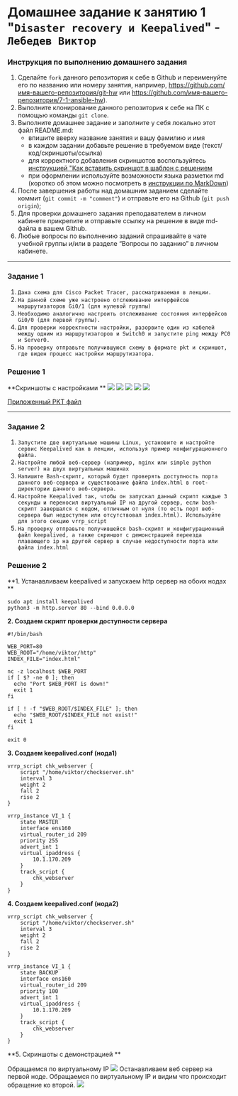 # Домашнее задание к занятию 1 "`Disaster recovery и Keepalived`" - `Лебедев Виктор`


### Инструкция по выполнению домашнего задания

   1. Сделайте `fork` данного репозитория к себе в Github и переименуйте его по названию или номеру занятия, например, https://github.com/имя-вашего-репозитория/git-hw или  https://github.com/имя-вашего-репозитория/7-1-ansible-hw).
   2. Выполните клонирование данного репозитория к себе на ПК с помощью команды `git clone`.
   3. Выполните домашнее задание и заполните у себя локально этот файл README.md:
      - впишите вверху название занятия и вашу фамилию и имя
      - в каждом задании добавьте решение в требуемом виде (текст/код/скриншоты/ссылка)
      - для корректного добавления скриншотов воспользуйтесь [инструкцией "Как вставить скриншот в шаблон с решением](https://github.com/netology-code/sys-pattern-homework/blob/main/screen-instruction.md)
      - при оформлении используйте возможности языка разметки md (коротко об этом можно посмотреть в [инструкции  по MarkDown](https://github.com/netology-code/sys-pattern-homework/blob/main/md-instruction.md))
   4. После завершения работы над домашним заданием сделайте коммит (`git commit -m "comment"`) и отправьте его на Github (`git push origin`);
   5. Для проверки домашнего задания преподавателем в личном кабинете прикрепите и отправьте ссылку на решение в виде md-файла в вашем Github.
   6. Любые вопросы по выполнению заданий спрашивайте в чате учебной группы и/или в разделе “Вопросы по заданию” в личном кабинете.

---

### Задание 1

1. `Дана схема для Cisco Packet Tracer, рассматриваемая в лекции.`
2. `На данной схеме уже настроено отслеживание интерфейсов маршрутизаторов Gi0/1 (для нулевой группы)`
3. `Необходимо аналогично настроить отслеживание состояния интерфейсов Gi0/0 (для первой группы).`
4. `Для проверки корректности настройки, разорвите один из кабелей между одним из маршрутизаторов и Switch0 и запустите ping между PC0 и Server0.`
4. `На проверку отправьте получившуюся схему в формате pkt и скриншот, где виден процесс настройки маршрутизатора.`

### Решение 1

**Скриншоты с настройками **
<img src="img/img1.jpg">
<img src="img/img2.jpg">
<img src="img/img3.jpg">
<img src="img/img4.jpg">
<img src="img/img5.jpg">

<a href="hsrp_advanced.pkt">Приложенный PKT файл</a>

---

### Задание 2

1. `Запустите две виртуальные машины Linux, установите и настройте сервис Keepalived как в лекции, используя пример конфигурационного файла.`
2. `Настройте любой веб-сервер (например, nginx или simple python server) на двух виртуальных машинах`
3. `Напишите Bash-скрипт, который будет проверять доступность порта данного веб-сервера и существование файла index.html в root-директории данного веб-сервера.`
4. `Настройте Keepalived так, чтобы он запускал данный скрипт каждые 3 секунды и переносил виртуальный IP на другой сервер, если bash-скрипт завершался с кодом, отличным от нуля (то есть порт веб-сервера был недоступен или отсутствовал index.html). Используйте для этого секцию vrrp_script`
5. `На проверку отправьте получившейся bash-скрипт и конфигурационный файл keepalived, а также скриншот с демонстрацией переезда плавающего ip на другой сервер в случае недоступности порта или файла index.html`

### Решение 2
**1. Устанавливаем keepalived и запускаем http сервер на обоих нодах **
```
sudo apt install keepalived
python3 -m http.server 80 --bind 0.0.0.0

```
**2. Создаем скрипт проверки доступности сервера**
```
#!/bin/bash

WEB_PORT=80
WEB_ROOT="/home/viktor/http"
INDEX_FILE="index.html"

nc -z localhost $WEB_PORT
if [ $? -ne 0 ]; then
  echo "Port $WEB_PORT is down!"
  exit 1
fi

if [ ! -f "$WEB_ROOT/$INDEX_FILE" ]; then
  echo "$WEB_ROOT/$INDEX_FILE not exist!"
  exit 1
fi

exit 0
```
**3. Создаем keepalived.conf (нода1)**
```
vrrp_script chk_webserver {
    script "/home/viktor/checkserver.sh"
    interval 3
    weight 2
    fall 2
    rise 2
}

vrrp_instance VI_1 {
    state MASTER
    interface ens160 
    virtual_router_id 209
    priority 255
    advert_int 1
    virtual_ipaddress {
        10.1.170.209
    }
    track_script {
        chk_webserver
    }
}
```
**4. Создаем keepalived.conf (нода2)**
```
vrrp_script chk_webserver {
    script "/home/viktor/checkserver.sh"
    interval 3
    weight 2
    fall 2
    rise 2
}

vrrp_instance VI_1 {
    state BACKUP
    interface ens160
    virtual_router_id 209
    priority 100
    advert_int 1
    virtual_ipaddress {
        10.1.170.209
    }
    track_script {
        chk_webserver
    }
}
```
**5. Скриншоты с демонстрацией **

Обращаемся по виртуальному IP 
<img src="img/img6.jpg">
Останавливаем веб сервер на первой ноде. Обращаемся по виртуальному IP и видим что происходит обращение ко второй.
<img src="img/img7.jpg">

